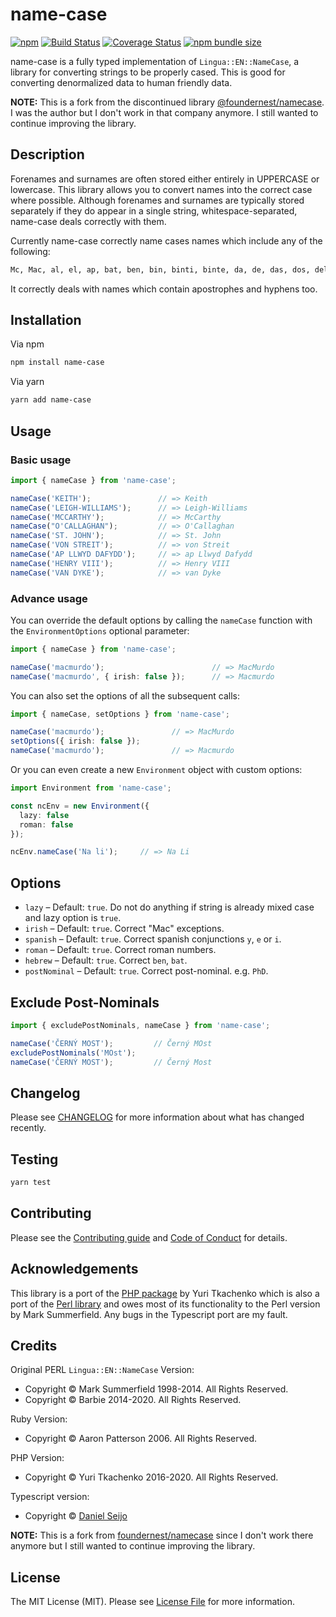 # name-case

[![npm][ico-npm]][link-npm]
[![Build Status][ico-travis]][link-travis]
[![Coverage Status][ico-coveralls]][link-coveralls]
[![npm bundle size][ico-bundle-size]][link-bundle-size]

name-case is a fully typed implementation of `Lingua::EN::NameCase`, a library for converting strings to be properly cased. This is good for converting denormalized data to human friendly data.

**NOTE:** This is a fork from the discontinued library [@foundernest/namecase](https://github.com/foundernest/namecase). I was the author but I don't work in that company anymore. I still wanted to continue improving the library. 

## Description

Forenames and surnames are often stored either entirely in UPPERCASE or lowercase. This library allows you to convert names into the correct case where possible. Although forenames and surnames are typically stored separately if they do appear in a single string, whitespace-separated, name-case deals correctly with them.

Currently name-case correctly name cases names which include any of the following:

```txt
Mc, Mac, al, el, ap, bat, ben, bin, binti, binte, da, de, das, dos, delle, della, di, du, del, der, den, ten, ter, la, le, lo, van and von.
```

It correctly deals with names which contain apostrophes and hyphens too.

## Installation

Via npm

```bash
npm install name-case
```

Via yarn

```bash
yarn add name-case
```

## Usage

### Basic usage

```typescript
import { nameCase } from 'name-case';

nameCase('KEITH');               // => Keith
nameCase('LEIGH-WILLIAMS');      // => Leigh-Williams
nameCase('MCCARTHY');            // => McCarthy
nameCase("O'CALLAGHAN");         // => O'Callaghan
nameCase('ST. JOHN');            // => St. John
nameCase('VON STREIT');          // => von Streit
nameCase('AP LLWYD DAFYDD');     // => ap Llwyd Dafydd
nameCase('HENRY VIII');          // => Henry VIII
nameCase('VAN DYKE');            // => van Dyke
```

### Advance usage

You can override the default options by calling the `nameCase` function with the `EnvironmentOptions` optional parameter:

```typescript
import { nameCase } from 'name-case';

nameCase('macmurdo');                        // => MacMurdo
nameCase('macmurdo', { irish: false });      // => Macmurdo
```

You can also set the options of all the subsequent calls:

```typescript
import { nameCase, setOptions } from 'name-case';

nameCase('macmurdo');               // => MacMurdo
setOptions({ irish: false });
nameCase('macmurdo');               // => Macmurdo
```

Or you can even create a new `Environment` object with custom options:

```typescript
import Environment from 'name-case';

const ncEnv = new Environment({
  lazy: false
  roman: false
});

ncEnv.nameCase('Na li');     // => Na Li
```

## Options

- `lazy` – Default: `true`. Do not do anything if string is already mixed case and lazy option is `true`.
- `irish` – Default: `true`. Correct "Mac" exceptions.
- `spanish` – Default: `true`. Correct spanish conjunctions `y`, `e` or `i`.
- `roman` – Default: `true`. Correct roman numbers.
- `hebrew` – Default: `true`. Correct `ben`, `bat`.
- `postNominal` – Default: `true`. Correct post-nominal. e.g. `PhD`.

## Exclude Post-Nominals

```typescript
import { excludePostNominals, nameCase } from 'name-case';

nameCase('ČERNÝ MOST');         // Černý MOst
excludePostNominals('MOst');
nameCase('ČERNÝ MOST');         // Černý Most
```

## Changelog

Please see [CHANGELOG](CHANGELOG.md) for more information about what has changed recently.

## Testing

```bash
yarn test
```

## Contributing

Please see the [Contributing guide](CONTRIBUTING.md) and [Code of Conduct](CODE_OF_CONDUCT.md) for details.

## Acknowledgements

This library is a port of the [PHP package](https://github.com/tamtamchik/namecase) by Yuri Tkachenko which is also a port of the [Perl library](https://metacpan.org/release/BARBIE/Lingua-EN-NameCase-1.19) and owes most of its functionality to the Perl version by Mark Summerfield.
Any bugs in the Typescript port are my fault.

## Credits

Original PERL `Lingua::EN::NameCase` Version:

- Copyright &copy; Mark Summerfield 1998-2014. All Rights Reserved.
- Copyright &copy; Barbie 2014-2020. All Rights Reserved.

Ruby Version:

- Copyright &copy; Aaron Patterson 2006. All Rights Reserved.

PHP Version:

- Copyright &copy; Yuri Tkachenko 2016-2020. All Rights Reserved.

Typescript version:

- Copyright &copy; [Daniel Seijo][link-author]

**NOTE:** This is a fork from [foundernest/namecase](https://github.com/foundernest/namecase) since I don't work there anymore but I still wanted to continue improving the library. 

## License

The MIT License (MIT). Please see [License File](LICENSE) for more information.

[ico-npm]: https://img.shields.io/npm/v/@daniseijo/name-case
[ico-travis]: https://app.travis-ci.com/daniseijo/name-case.svg?branch=main
[ico-coveralls]: https://coveralls.io/repos/github/daniseijo/name-case/badge.svg?branch=main
[ico-bundle-size]: https://img.shields.io/bundlephobia/min/@daniseijo/name-case

[link-npm]: https://www.npmjs.org/package/@daniseijo/name-case
[link-travis]: https://app.travis-ci.com/daniseijo/name-case
[link-coveralls]: https://coveralls.io/github/daniseijo/name-case?branch=main
[link-bundle-size]: https://bundlephobia.com/result?p=@daniseijo/name-case

[link-author]: https://github.com/daniseijo
